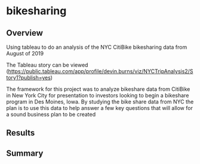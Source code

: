 # bikesharing

## Overview

Using tableau to do an analysis of the NYC CitiBike bikesharing data from August of 2019

The Tableau story can be viewed (https://public.tableau.com/app/profile/devin.burns/viz/NYCTripAnalysis2/Story1?publish=yes) 

The framework for this project was to analyze bikeshare data from CitiBike in New York City for presentation to investors looking to begin a bikeshare program in Des Moines, Iowa. By studying the bike share data from NYC the plan is to use this data to help answer a few key questions that will allow for a sound business plan to be created


## Results





## Summary

